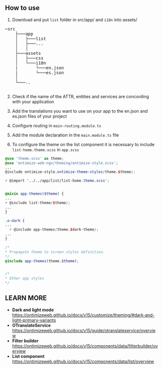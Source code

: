 ## How to use

1. Download and put `list` folder in src/app/ and `i18n` into assets/

<pre>
─src
    ├───app
    │   ├───list
    │   ├───...
    │   │
    ├───assets
    │   ├───css
    │   └───i18n
    |       └───en.json
    |       └───es.json
    │
    └───..

</pre>

2. Check if the name of the ATTR, entities and services are concording with your application

1. Add the translations you want to use on your app ​​to the en.json and es.json files of your project

1. Configure routing in `main-routing.module.ts`

1. Add the module declaration in the `main.module.ts` file

1. To configure the theme on the list component it is necessary to include `list-home.theme.scss` in `app.scss`

```app.scss
@use 'theme.scss' as theme;
@use 'ontimize-web-ngx/theming/ontimize-style.scss';
...
@include ontimize-style.ontimize-theme-styles(theme.$theme);

+ @import '../../app/list/list-home.theme.scss';


@mixin app-themes($theme) {
...
+ @include list-theme($theme);
...
}

.o-dark {
...
  + @include app-themes(theme.$dark-theme);
...
}

/*
* Propagate theme to screen styles definition.
*/
@include app-themes(theme.$theme);


/*
* Other app styles
*/

```

## LEARN MORE
* **Dark and light mode** https://ontimizeweb.github.io/docs/v15/customize/theming/#dark-and-light-primary-variants
* **OTranslateService** https://ontimizeweb.github.io/docs/v15/guide/otranslateservice/overview
* **Filter builder** https://ontimizeweb.github.io/docs/v15/components/data/filterbuilder/overview
* **List component** https://ontimizeweb.github.io/docs/v15/components/data/list/overview

